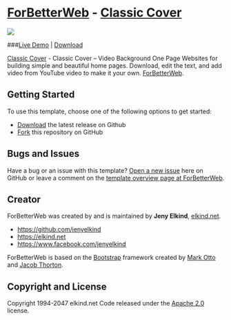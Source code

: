 # [ForBetterWeb](http://forbetterweb.com/) - [Classic Cover](http://forbetterweb.com/htmlandbootstrap/classic-cover-video-background-one-page-websites-html-bootstrap/)

<img src="https://github.com/elkindnet/forbetterweb-cover-landing/gh-pages/screenshot.jpg">

###[Live Demo](http://forbetterweb.com/htmlandbootstrap/classic-cover-video-background-one-page-websites-html-bootstrap/)   |   [Download](https://github.com/elkindnet/forbetterweb-cover-landing/archive/gh-pages.zip)

[Classic Cover](http://forbetterweb.com/htmlandbootstrap/classic-cover-video-background-one-page-websites-html-bootstrap/) - Classic Cover – Video Background One Page Websites for building simple and beautiful home pages. Download, edit the text, and add video from YouTube video to make it your own. [ForBetterWeb](http://forbetterweb.com/).

## Getting Started

To use this template, choose one of the following options to get started:
* [Download](https://github.com/elkindnet/forbetterweb-cover-landing/archive/gh-pages.zip) the latest release on Github
* [Fork](https://github.com/elkindnet/forbetterweb-cover-landing/fork) this repository on GitHub

## Bugs and Issues

Have a bug or an issue with this template? [Open a new issue](https://github.com/elkindnet/forbetterweb-cover-landing/issues) here on GitHub or leave a comment on the [template overview page at ForBetterWeb](http://forbetterweb.com/htmlandbootstrap/classic-cover-video-background-one-page-websites-html-bootstrap/).

## Creator

ForBetterWeb was created by and is maintained by **Jeny Elkind**, [elkind.net](http://elkind.net/).

* https://github.com/jenyelkind
* https://elkind.net
* https://www.facebook.com/jenyelkind

ForBetterWeb is based on the [Bootstrap](http://getbootstrap.com/) framework created by [Mark Otto](https://twitter.com/mdo) and [Jacob Thorton](https://twitter.com/fat).


## Copyright and License

Copyright 1994-2047 elkind.net Code released under the [Apache 2.0](https://github.com/elkindnet/codedesign-small-business/blob/gh-pages/LICENSE) license.
